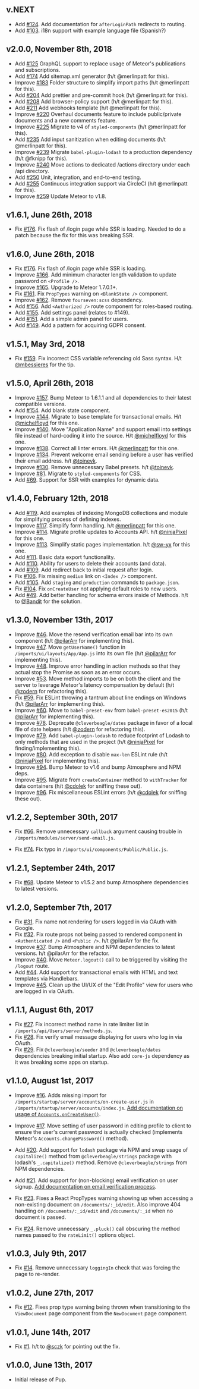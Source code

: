 ## v.NEXT

- Add [#124](https://github.com/cleverbeagle/pup/issues/124). Add documentation for `afterLoginPath` redirects to routing.
- Add [#103](https://github.com/cleverbeagle/pup/issues/103). i18n support with example language file (Spanish?)

## v2.0.0, November 8th, 2018

- Add [#125](https://github.com/cleverbeagle/pup/issues/125) GraphQL support to replace usage of Meteor's publications and subscriptions.
- Add [#174](https://github.com/cleverbeagle/pup/issues/174) Add sitemap.xml generator (h/t @merlinpatt for this).
- Improve [#183](https://github.com/cleverbeagle/pup/issues/183) Folder structure to simplify import paths (h/t @merlinpatt for this).
- Add [#204](https://github.com/cleverbeagle/pup/issues/204) Add prettier and pre-commit hook (h/t @merlinpatt for this).
- Add [#208](https://github.com/cleverbeagle/pup/issues/208) Add browser-policy support (h/t @merlinpatt for this).
- Add [#211](https://github.com/cleverbeagle/pup/issues/211) Add webhooks template (h/t @merlinpatt for this).
- Improve [#220](https://github.com/cleverbeagle/pup/issues/220) Overhaul documents feature to include public/private documents and a new comments feature.
- Improve [#225](https://github.com/cleverbeagle/pup/issues/225) Migrate to v4 of `styled-components` (h/t @merlinpatt for this).
- Add [#235](https://github.com/cleverbeagle/pup/issues/235) Add input sanitization when editing documents (h/t @merlinpatt for this).
- Improve [#239](https://github.com/cleverbeagle/pup/issues/239) Migrate `babel-plugin-lodash` to a production dependency (h/t @fknipp for this).
- Improve [#240](https://github.com/cleverbeagle/pup/issues/240) Move actions to dedicated /actions directory under each /api directory.
- Add [#250](https://github.com/cleverbeagle/pup/issues/250) Unit, integration, and end-to-end testing.
- Add [#255](https://github.com/cleverbeagle/pup/issues/255) Continuous integration support via CircleCI (h/t @merlinpatt for this).
- Improve [#259](https://github.com/cleverbeagle/pup/issues/259) Update Meteor to v1.8.

## v1.6.1, June 26th, 2018

- Fix [#176](https://github.com/cleverbeagle/pup/issues/176). Fix flash of /login page while SSR is loading. Needed to do a patch because the fix for this was breaking SSR.

## v1.6.0, June 26th, 2018

- Fix [#176](https://github.com/cleverbeagle/pup/issues/176). Fix flash of /login page while SSR is loading.
- Improve [#166](https://github.com/cleverbeagle/pup/issues/166). Add minimum character length validation to update password on `<Profile />`.
- Improve [#165](https://github.com/cleverbeagle/pup/issues/165). Upgrade to Meteor 1.7.0.1+.
- Fix [#161](https://github.com/cleverbeagle/pup/issues/161). Fix `PropTypes` warning on `<BlankState />` component.
- Improve [#162](https://github.com/cleverbeagle/pup/issues/162). Remove `fourseven:scss` dependency.
- Add [#156](https://github.com/cleverbeagle/pup/issues/156). Add `<Authorized />` route component for roles-based routing.
- Add [#155](https://github.com/cleverbeagle/pup/issues/155). Add settings panel (relates to #149).
- Add [#151](https://github.com/cleverbeagle/pup/issues/151). Add a simple admin panel for users.
- Add [#149](https://github.com/cleverbeagle/pup/issues/149). Add a pattern for acquiring GDPR consent.

## v1.5.1, May 3rd, 2018

- Fix [#159](https://github.com/cleverbeagle/pup/issues/159). Fix incorrect CSS variable referencing old Sass syntax. H/t [@mbessieres](https://github.com/mbessieres) for the tip.

## v1.5.0, April 26th, 2018

- Improve [#157](https://github.com/cleverbeagle/pup/issues/157). Bump Meteor to 1.6.1.1 and all dependencies to their latest compatible versions.
- Add [#154](https://github.com/cleverbeagle/pup/issues/154). Add blank state component.
- Improve [#144](https://github.com/cleverbeagle/pup/issues/144). Migrate to base template for transactional emails. H/t [@michelfloyd](https://github.com/michelfloyd) for this one.
- Improve [#140](https://github.com/cleverbeagle/pup/issues/140). Move "Application Name" and support email into settings file instead of hard-coding it into the source. H/t [@michelfloyd](https://github.com/michelfloyd) for this one.
- Improve [#138](https://github.com/cleverbeagle/pup/issues/138). Correct all linter errors. H/t [@merlinpatt](https://github.com/merlinpatt) for this one.
- Improve [#134](https://github.com/cleverbeagle/pup/issues/134). Prevent welcome email sending before a user has verified their email address. h/t [@toinevk](https://github.com/toinevk).
- Improve [#130](https://github.com/cleverbeagle/pup/issues/130). Remove unnecessary Babel presets. h/t [@toinevk](https://github.com/toinevk).
- Improve [#81](https://github.com/cleverbeagle/pup/issues/81). Migrate to `styled-components` for CSS.
- Add [#69](https://github.com/cleverbeagle/pup/issues/69). Support for SSR with examples for dynamic data.

## v1.4.0, February 12th, 2018

- Add [#119](https://github.com/cleverbeagle/pup/issues/119). Add examples of indexing MongoDB collections and module for simplifying process of defining indexes.
- Improve [#117](https://github.com/cleverbeagle/pup/issues/117). Simplify form handling. h/t [@merlinpatt](https://github.com/merlinpatt) for this one.
- Improve [#114](https://github.com/cleverbeagle/pup/issues/114). Migrate profile updates to Accounts API. h/t [@ninjaPixel](https://github.com/ninjaPixel) for this one.
- Improve [#113](https://github.com/cleverbeagle/pup/issues/113). Simplify static pages implementation. h/t [@sw-yx](https://github.com/sw-yx) for this one.
- Add [#111](https://github.com/cleverbeagle/pup/issues/111). Basic data export functionality.
- Add [#110](https://github.com/cleverbeagle/pup/issues/110). Ability for users to delete their accounts (and data).
- Add [#109](https://github.com/cleverbeagle/pup/issues/109). Add redirect back to initial request after login.
- Fix [#106](https://github.com/cleverbeagle/pup/issues/106). Fix missing `medium` link on `<Index />` component.
- Add [#105](https://github.com/cleverbeagle/pup/issues/105). Add `staging` and `production` commands to `package.json`.
- Fix [#104](https://github.com/cleverbeagle/pup/issues/104). Fix `onCreateUser` not applying default roles to new users.
- Add [#49](https://github.com/cleverbeagle/pup/issues/49). Add better handling for schema errors inside of Methods. h/t to [@Bandit](https://github.com/Bandit) for the solution.

## v1.3.0, November 13th, 2017

- Improve [#46](https://github.com/cleverbeagle/pup/issues/46). Move the resend verification email bar into its own component (h/t [@pilarArr](https://github.com/pilarArr) for implementing this).
- Improve [#47](https://github.com/cleverbeagle/pup/issues/47). Move `getUserName()` function in `/imports/ui/layouts/App/App.js` into its own file (h/t [@pilarArr](https://github.com/pilarArr) for implementing this).
- Improve [#48](https://github.com/cleverbeagle/pup/issues/48). Improve error handling in action methods so that they actual stop the Promise as soon as an error occurs.
- Improve [#53](https://github.com/cleverbeagle/pup/issues/53). Move method imports to be on both the client and the server to leverage Meteor's latency compensation by default (h/t [@zodern](https://github.com/zodern) for refactoring this).
- Fix [#59](https://github.com/cleverbeagle/pup/issues/59). Fix ESLint throwing a tantrum about line endings on Windows (h/t [@pilarArr](https://github.com/pilarArr) for implementing this).
- Improve [#60](https://github.com/cleverbeagle/pup/issues/60). Move to `babel-preset-env` from `babel-preset-es2015` (h/t [@pilarArr](https://github.com/pilarArr) for implementing this).
- Improve [#78](https://github.com/cleverbeagle/pup/issues/78). Deprecate `@cleverbeagle/dates` package in favor of a local file of date helpers (h/t [@zodern](https://github.com/zodern) for refactoring this).
- Improve [#79](https://github.com/cleverbeagle/pup/issues/79). Add `babel-plugin-lodash` to reduce footprint of Lodash to only methods that are used in the project (h/t [@ninjaPixel](https://github.com/ninjaPixel) for finding/implementing this).
- Improve [#80](https://github.com/cleverbeagle/pup/issues/80). Add exception to disable `max-len` ESLint rule (h/t [@ninjaPixel](https://github.com/ninjaPixel) for implementing this).
- Improve [#94](https://github.com/cleverbeagle/pup/issues/94). Bump Meteor to v1.6 and bump Atmosphere and NPM deps.
- Improve [#95](https://github.com/cleverbeagle/pup/issues/95). Migrate from `createContainer` method to `withTracker` for data containers (h/t [@cdolek](https://github.com/cdolek) for sniffing these out).
- Improve [#96](https://github.com/cleverbeagle/pup/issues/96). Fix miscellaneous ESLint errors (h/t [@cdolek](https://github.com/cdolek) for sniffing these out).

## v1.2.2, September 30th, 2017

- Fix [#66](https://github.com/cleverbeagle/pup/issues/66). Remove unnecessary `callback` argument causing trouble in `/imports/modules/server/send-email.js`.

- Fix [#74](https://github.com/cleverbeagle/pup/issues/74). Fix typo in `/imports/ui/components/Public/Public.js`.

## v1.2.1, September 24th, 2017

- Fix [#68](https://github.com/cleverbeagle/pup/issues/68). Update Meteor to v1.5.2 and bump Atmosphere dependencies to latest versions.

## v1.2.0, September 7th, 2017

- Fix [#31](https://github.com/cleverbeagle/pup/issues/31). Fix name not rendering for users logged in via OAuth with Google.
- Fix [#32](https://github.com/cleverbeagle/pup/issues/32). Fix route props not being passed to rendered component in `<Authenticated />` and `<Public />`. h/t @pilarArr for the fix.
- Improve [#37](https://github.com/cleverbeagle/pup/issues/37). Bump Atmosphere and NPM dependencies to latest versions. h/t @pilarArr for the refactor.
- Improve [#40](https://github.com/cleverbeagle/pup/issues/40). Move `Meteor.logout()` call to be triggered by visiting the `/logout` route.
- Add [#44](https://github.com/cleverbeagle/pup/issues/44). Add support for transactional emails with HTML and text templates via Handlebars.
- Improve [#45](https://github.com/cleverbeagle/pup/issues/45). Clean up the UI/UX of the "Edit Profile" view for users who are logged in via OAuth.

## v1.1.1, August 6th, 2017

- Fix [#27](https://github.com/cleverbeagle/pup/issues/27). Fix incorrect method name in rate limiter list in `/imports/api/Users/server/methods.js`.
- Fix [#28](https://github.com/cleverbeagle/pup/issues/28). Fix verify email message displaying for users who log in via OAuth.
- Fix [#29](https://github.com/cleverbeagle/pup/issues/29). Fix `@cleverbeagle/seeder` and `@cleverbeagle/dates` dependencies breaking initial startup. Also add `core-js` dependency as it was breaking some apps on startup.

## v1.1.0, August 1st, 2017

- Improve [#16](https://github.com/cleverbeagle/pup/issues/16). Adds missing import for `/imports/startup/server/accounts/on-create-user.js` in `/imports/startup/server/accounts/index.js`.
 [Add documentation on usage of `Accounts.onCreateUser()`](/pup/v1/accounts/on-create-user-hook).

- Improve [#17](https://github.com/cleverbeagle/pup/issues/17). Move setting of user password in editing profile to client to ensure the user's current password is actually checked (implements Meteor's `Accounts.changePassword()` method).

- Add [#20](https://github.com/cleverbeagle/pup/issues/20). Add support for `lodash` package via NPM and swap usage of `capitalize()` method from `@cleverbeagle/strings` package with lodash's `_.capitalize()` method. Remove `@cleverbeagle/strings` from NPM dependencies.

- Add [#21](https://github.com/cleverbeagle/pup/issues/21). Add support for (non-blocking) email verification on user signup. [Add documentation on email verification process](/pup/v1/accounts/email-verification).

- Fix [#23](https://github.com/cleverbeagle/pup/issues/23). Fixes a React PropTypes warning showing up when accessing a non-existing document on `/documents/:_id/edit`. Also improve 404 handling on `/documents/:_id/edit` and `/documents/:_id` when no document is passed.

- Fix [#24](https://github.com/cleverbeagle/pup/issues/24). Remove unnecessary `_.pluck()` call obscuring the method names passed to the `rateLimit()` options object.

## v1.0.3, July 9th, 2017

- Fix [#14](https://github.com/cleverbeagle/pup/issues/14). Remove unnecessary `loggingIn` check that was forcing the page to re-render.

## v1.0.2, June 27th, 2017

- Fix [#12](https://github.com/cleverbeagle/pup/issues/12). Fixes prop type warning being thrown when transitioning to the `ViewDocument` page component from the `NewDocument` page component.

## v1.0.1, June 14th, 2017

- Fix [#1](https://github.com/cleverbeagle/pup/issues/1). h/t to [@sczk](https://github.com/sczk) for pointing out the fix.

## v1.0.0, June 13th, 2017

- Initial release of Pup.
